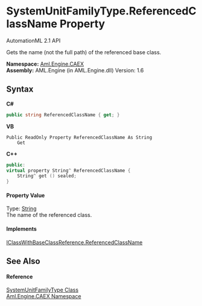 # SystemUnitFamilyType.ReferencedClassName Property 
AutomationML 2.1 API 

Gets the name (not the full path) of the referenced base class.

**Namespace:**&nbsp;<a href="N_Aml_Engine_CAEX">Aml.Engine.CAEX</a><br />**Assembly:**&nbsp;AML.Engine (in AML.Engine.dll) Version: 1.6

## Syntax

**C#**<br />
``` C#
public string ReferencedClassName { get; }
```

**VB**<br />
``` VB
Public ReadOnly Property ReferencedClassName As String
	Get
```

**C++**<br />
``` C++
public:
virtual property String^ ReferencedClassName {
	String^ get () sealed;
}
```


#### Property Value
Type: <a href="https://docs.microsoft.com/dotnet/api/system.string" target="_parent" rel="noopener noreferrer">String</a><br />The name of the referenced class.

#### Implements
<a href="P_Aml_Engine_CAEX_IClassWithBaseClassReference_ReferencedClassName">IClassWithBaseClassReference.ReferencedClassName</a><br />

## See Also


#### Reference
<a href="T_Aml_Engine_CAEX_SystemUnitFamilyType">SystemUnitFamilyType Class</a><br /><a href="N_Aml_Engine_CAEX">Aml.Engine.CAEX Namespace</a><br />